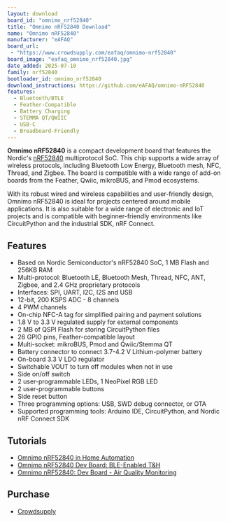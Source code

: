 ```yaml
---
layout: download
board_id: "omnimo_nrf52840"
title: "Omnimo nRF52840 Download"
name: "Omnimo nRF52840"
manufacturer: "eAFAQ"
board_url:
 - "https://www.crowdsupply.com/eafaq/omnimo-nrf52840"
board_image: "eafaq_omnimo_nrf52840.jpg"
date_added: 2025-07-10
family: nrf52840
bootloader_id: omnimo_nrf52840
download_instructions: https://github.com/eAFAQ/omnimo-nRF52840
features:
  - Bluetooth/BTLE
  - Feather-Compatible
  - Battery Charging
  - STEMMA QT/QWIIC
  - USB-C
  - Breadboard-Friendly
---
```


**Omnimo nRF52840** is a compact development board that features the Nordic's [nRF52840](https://www.nordicsemi.com/Products/nRF52840) multiprotocol SoC. This chip supports a wide array of wireless protocols, including Bluetooth Low Energy, Bluetooth mesh, NFC, Thread, and Zigbee. The board is compatible with a wide range of add-on boards from the Feather, Qwiic, mikroBUS, and Pmod ecosystems.

With its robust wired and wireless capabilities and user-friendly design, Omnimo nRF52840 is ideal for projects centered around mobile applications. It is also suitable for a wide range of electronic and IoT projects and is compatible with beginner-friendly environments like CircuitPython and the industrial SDK, nRF Connect.

## Features

* Based on Nordic Semiconductor's nRF52840 SoC, 1 MB Flash and 256KB RAM
* Multi-protocol: Bluetooth LE, Bluetooth Mesh, Thread, NFC, ANT, Zigbee, and 2.4 GHz proprietary protocols
* Interfaces: SPI, UART, I2C, I2S and USB
* 12-bit, 200 KSPS ADC - 8 channels
* 4 PWM channels
* On-chip NFC-A tag for simplified pairing and payment solutions
* 1.8 V to 3.3 V regulated supply for external components
* 2 MB of QSPI Flash for storing CircuitPython files
* 26 GPIO pins, Feather-compatible layout
* Multi-socket: mikroBUS, Pmod and Qwiic/Stemma QT
* Battery connector to connect 3.7-4.2 V Lithium-polymer battery
* On-board 3.3 V LDO regulator
* Switchable VOUT to turn off modules when not in use
* Side on/off switch
* 2 user-programmable LEDs, 1 NeoPixel RGB LED
* 2 user-programmable buttons
* Side reset button
* Three programming options: USB, SWD debug connector, or OTA
* Supported programming tools: Arduino IDE, CircuitPython, and Nordic nRF Connect SDK

## Tutorials

- [Omnimo nRF52840 in Home Automation](https://www.hackster.io/eafaq/omnimo-nrf52840-in-home-automation-abdfcd)
- [Omnimo nRF52840 Dev Board: BLE-Enabled T&H](https://www.hackster.io/eafaq/omnimo-nrf52840-dev-board-ble-enabled-t-h-8fd2e7)
- [Omnimo nRF52840: Dev Board - Air Quality Monitoring](https://www.hackster.io/eafaq/omnimo-nrf52840-dev-board-air-quality-monitoring-d818be)

## Purchase
* [Crowdsupply](https://www.crowdsupply.com/eafaq/omnimo-nrf52840)

